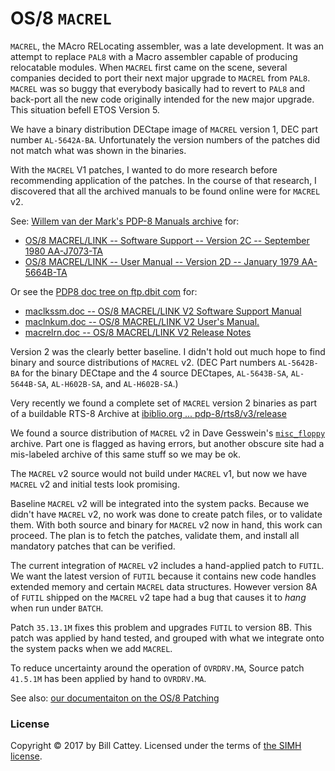 # OS/8 `MACREL`

`MACREL`, the MAcro RELocating assembler, was a late development. It
was an attempt to replace `PAL8` with a Macro assembler capable of
producing relocatable modules.  When `MACREL` first came on the scene,
several companies decided to port their next major upgrade to `MACREL`
from `PAL8`.  `MACREL` was so buggy that everybody basically had to
revert to `PAL8` and back-port all the new code originally intended
for the new major upgrade.  This situation befell ETOS Version 5.

We have a binary distribution DECtape image of `MACREL` version 1, DEC
part number `AL-5642A-BA`. Unfortunately the version numbers of the
patches did not match what was shown in the binaries.

With the `MACREL` V1 patches, I wanted to do more research before
recommending application of the patches. In the course of that
research, I discovered that all the archived manuals to be found online
were for `MACREL` v2.

See: [Willem van der Mark's PDP-8 Manuals archive][vandermarkman] for:

* [OS/8 MACREL/LINK -- Software Support -- Version 2C -- September 1980 AA-J7073-TA][maclinkss]
* [OS/8 MACREL/LINK -- User Manual -- Version 2D -- January 1979 AA-5664B-TA][maclinkuser]

Or see the [PDP8 doc tree on ftp.dbit com][dbitdocs] for:

* [maclkssm.doc -- OS/8 MACREL/LINK V2 Software Support Manual][dbitmacssm]
* [maclnkum.doc -- OS/8 MACREL/LINK V2 User's Manual.][dbitmacuser]
* [macrelrn.doc -- OS/8 MACREL/LINK V2 Release Notes][dbitmacrel]

Version 2 was the clearly better baseline.  I didn't hold out much
hope to find binary and source distributions of `MACREL` v2.  (DEC
Part numbers `AL-5642B-BA` for the binary DECtape and the 4 source
DECtapes, `AL-5643B-SA`, `AL-5644B-SA`, `AL-H602B-SA`, and
`AL-H602B-SA`.)

Very recently we found a complete set of `MACREL` version 2 binaries
as part of a buildable RTS-8 Archive at [ibiblio.org ... pdp-8/rts8/v3/release][rts8rel]

We found a source distribution of `MACREL` v2 in Dave Gesswein's
[`misc_floppy`][dgfloppy] archive.  Part one is flagged as having
errors, but another obscure site had a mis-labeled archive of this
same stuff so we may be ok.

The `MACREL` v2 source would not build under `MACREL` v1, but now we
have `MACREL` v2 and initial tests look promising.

Baseline `MACREL` v2 will be integrated into the system packs.
Because we didn't have `MACREL` v2, no work was done to create patch
files, or to validate them.  With both source and binary for `MACREL`
v2 now in hand, this work can proceed.  The plan is to fetch the
patches, validate them, and install all mandatory patches that can be
verified. 

The current integration of `MACREL` v2 includes a hand-applied patch
to `FUTIL`.  We want the latest version of `FUTIL` because it contains
new code handles extended memory and certain `MACREL` data
structures. However version 8A of `FUTIL` shipped on the `MACREL` v2
tape had a bug that causes it to *hang* when run under `BATCH`.

Patch `35.13.1M` fixes this problem and upgrades `FUTIL` to version
8B.  This patch was applied by hand tested, and grouped with what we
integrate onto the system packs when we add `MACREL`.

To reduce uncertainty around the operation of `OVRDRV.MA`, Source
patch `41.5.1M` has been applied by hand to `OVRDRV.MA`.

See also: [our documentaiton on the OS/8 Patching][os8patches]

[vandermarkman]: http://vandermark.ch/pdp8/index.php?n=PDP8.Manuals
[maclinkss]:     http://vandermark.ch/pdp8/uploads/PDP8/PDP8.Manuals/AA-J073A-TA.txt
[maclinkuser]:   http://vandermark.ch/pdp8/uploads/PDP8/PDP8.Manuals/AA-5664B-TA.txt
[dbitdocs]:      ftp://ftp.dbit.com/pub/pdp8/doc/
[dbitmacssm]:    ftp://ftp.dbit.com/pub/pdp8/doc/maclkssm.doc
[dbitmacuser]:   ftp://ftp.dbit.com/pub/pdp8/doc/maclnkum.doc
[dbitmacrel]:    ftp://ftp.dbit.com/pub/pdp8/doc/macrelrn.doc
[rts8rel]:       http://www.ibiblio.org/pub/academic/computer-science/history/pdp-8/rts8/v3/release 
[dgfloppy]:      http://www.pdp8online.com/images/images/misc_floppy.shtml
[os8patches]:    https://tangentsoft.com/pidp8i/doc/trunk/doc/os8-patching.md

### <a id="license"></a>License

Copyright © 2017 by Bill Cattey. Licensed under the terms of
[the SIMH license][sl].

[sl]: https://tangentsoft.com/pidp8i/doc/trunk/SIMH-LICENSE.md
